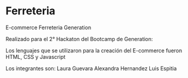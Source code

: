 # Ferreteria
E-commerce Ferreteria Generation

Realizado para el 2° Hackaton del Bootcamp de Generation: 

Los  lenguajes que se utilizaron para la creación del E-commerce fueron HTML, CSS y Javascript


Los integrantes son:
Laura Guevara
Alexandra Hernandez
Luis Espitia

